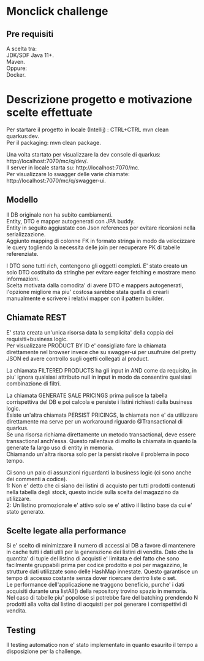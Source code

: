 # Monclick challenge

## Pre requisiti

A scelta tra:  
JDK/SDF Java 11+.  
Maven.  
Oppure:  
Docker.

# Descrizione progetto e motivazione scelte effettuate

Per startare il progetto in locale (Intellij) : CTRL+CTRL mvn clean quarkus:dev.  
Per il packaging: mvn clean package.

Una volta startato per visualizzare la dev console di quarkus: http://localhost:7070/mc/q/dev/.    
Il server in locale starta su: http://localhost:7070/mc.  
Per visualizzare lo swagger delle varie chiamate: http://localhost:7070/mc/q/swagger-ui.  

## Modello

Il DB originale non ha subito cambiamenti.  
Entity, DTO e mapper autogenerati con JPA buddy.   
Entity in seguito aggiustate con Json references per evitare ricorsioni nella serializzazione.  
Aggiunto mapping di colonne FK in formato stringa in modo da velocizzare le query togliendo la necessita delle join per recuperare PK di tabelle referenziate.

I DTO sono tutti rich, contengono gli oggetti completi. E' stato creato un solo DTO costituito da stringhe per evitare eager fetching e mostrare meno informazioni.  
Scelta motivata dalla comodita' di avere DTO e mappers autogenerati, l'opzione migliore ma piu' costosa sarebbe stata quella di crearli manualmente e scrivere i relativi mapper con il pattern builder.

## Chiamate REST

E' stata creata un'unica risorsa data la semplicita' della coppia dei requisiti+business logic.  
Per visualizzare PRODUCT BY ID e' consigliato fare la chiamata direttamente nel browser invece che su swagger-ui per usufruire del pretty JSON ed avere controllo sugli ogetti collegati al product.

La chiamata FILTERED PRODUCTS ha gli input in AND come da requisito, in piu' ignora qualsiasi attributo null in input in modo da consentire qualsiasi combinazione di filtri.

La chiamata GENERATE SALE PRICINGS prima pulisce la tabella corrispettiva del DB e poi calcola e persiste i listini richiesti dalla business logic.  
Esiste un'altra chiamata PERSIST PRICINGS, la chiamata non e' da utilizzare direttamente ma serve per un workaround riguardo @Transactional di quarkus.   
Se una risorsa richiama direttamente un metodo transactional, deve essere transactional anch'essa. Questo rallentava di molto la chiamata in quanto la generate fa largo uso di entity in memoria.  
Chiamando un'altra risorsa solo per la persist risolve il problema in poco tempo.

Ci sono un paio di assunzioni riguardanti la business logic (ci sono anche dei commenti a codice).  
1: Non e' detto che ci siano dei listini di acquisto per tutti prodotti contenuti nella tabella degli stock, questo incide sulla scelta del magazzino da utilizzare.  
2: Un listino promozionale e' attivo solo se e' attivo il listino base da cui e' stato generato.

## Scelte legate alla performance

Si e' scelto di minimizzare il numero di accessi al DB a favore di mantenere in cache tutti i dati utili per la generazione dei listini di vendita.
Dato che la quantita' di tuple del listino di acquisti e' limitata e del fatto che sono facilmente gruppabili prima per codice prodotto e poi per magazzino,
le strutture dati utilizzate sono delle HashMap innestate. Questo garantisce un tempo di accesso costante senza dover ricercare dentro liste o set.  
Le performance dell'applicazione ne traggono beneficio, purche' i dati acquisiti durante una listAll() della repository trovino spazio in memoria.  
Nel caso di tabelle piu' popolose si potrebbe fare del batching prendendo N prodotti alla volta dal listino di acquisti per poi generare i corrispettivi di vendita.

## Testing

Il testing automatico non e' stato implementato in quanto esaurito il tempo a disposizione per la challenge.



